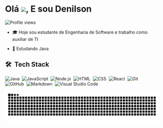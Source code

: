 
<h1 align="left">Olá <img src="https://raw.githubusercontent.com/kaueMarques/kaueMarques/master/hi.gif" width="30px">, E sou Denilson</h1>
<p align="left"> <img src="https://komarev.com/ghpvc/?username=denilsonbaptista&color=yellow" alt="Profile views" /> </p>

- 🎓 Hoje sou estudante de Engenharia de Software e trabalho como auxiliar de TI

- 🌱 Estudando Java


## 🛠 &nbsp;Tech Stack

![Java](https://img.shields.io/badge/-java-05122A?style=flat&logo=java)&nbsp;
![JavaScript](https://img.shields.io/badge/-JavaScript-05122A?style=flat&logo=javascript)&nbsp;
![Node.js](https://img.shields.io/badge/-Node.js-05122A?style=flat&logo=node.js)&nbsp;
![HTML](https://img.shields.io/badge/-HTML-05122A?style=flat&logo=HTML5)&nbsp;
![CSS](https://img.shields.io/badge/-CSS-05122A?style=flat&logo=CSS3&logoColor=1572B6)&nbsp;
![React](https://img.shields.io/badge/-React-05122A?style=flat&logo=react)&nbsp;
![Git](https://img.shields.io/badge/-Git-05122A?style=flat&logo=git)&nbsp;
![GitHub](https://img.shields.io/badge/-GitHub-05122A?style=flat&logo=github)&nbsp;
![Markdown](https://img.shields.io/badge/-Markdown-05122A?style=flat&logo=markdown)&nbsp;
![Visual Studio Code](https://img.shields.io/badge/-Visual%20Studio%20Code-05122A?style=flat&logo=visual-studio-code&logoColor=007ACC)&nbsp;

![Snake animation](https://github.com/denilsonbaptista/denilsonbaptista/blob/output/github-contribution-grid-snake.svg)


<!--- - 📫 How to reach me ... --->
<!---
denilsonbaptista/denilsonbaptista is a ✨ special ✨ repository because its `README.md` (this file) appears on your GitHub profile.
You can click the Preview link to take a look at your changes.
--->
